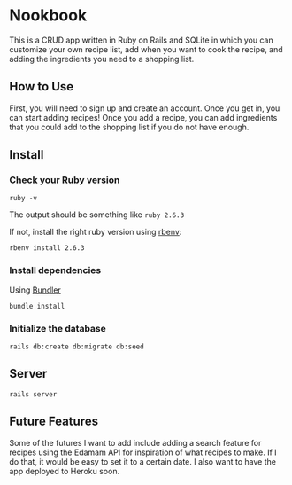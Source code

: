 # Nookbook

This is a CRUD app written in Ruby on Rails and SQLite in which you can customize your own recipe list, add when you want to cook the recipe, and adding the ingredients you need to a shopping list.

## How to Use

First, you will need to sign up and create an account. Once you get in, you can start adding recipes! Once you add a recipe, you can add ingredients that you could add to the shopping list if you do not have enough.

## Install

### Check your Ruby version

```shell
ruby -v
```

The output should be something like `ruby 2.6.3`

If not, install the right ruby version using [rbenv](https://github.com/rbenv/rbenv):

```shell
rbenv install 2.6.3
```

### Install dependencies

Using [Bundler](https://github.com/bundler/bundler)

```shell
bundle install
```

### Initialize the database

```shell
rails db:create db:migrate db:seed
```

## Server

```shell
rails server
```

## Future Features

Some of the futures I want to add include adding a search feature for recipes using the Edamam API for inspiration of what recipes to make. If I do that, it would be easy to set it to a certain date. I also want to have the app deployed to Heroku soon.
